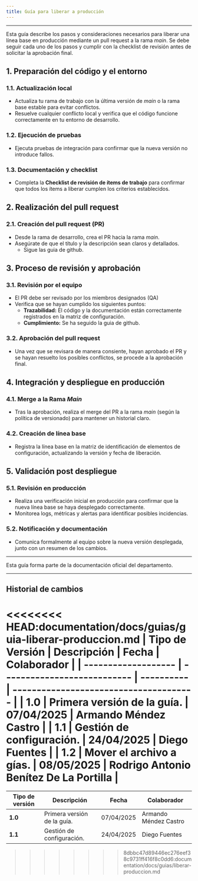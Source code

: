 ```yaml
---
title: Guía para liberar a producción
---
```


---

Esta guía describe los pasos y consideraciones necesarios para liberar una línea base en producción mediante un pull request a la rama _main_. Se debe seguir cada uno de los pasos y cumplir con la checklist de revisión antes de solicitar la aprobación final.

## 1. Preparación del código y el entorno

### 1.1. Actualización local

- Actualiza tu rama de trabajo con la última versión de _main_ o la rama base estable para evitar conflictos.
- Resuelve cualquier conflicto local y verifica que el código funcione correctamente en tu entorno de desarrollo.

### 1.2. Ejecución de pruebas

- Ejecuta pruebas de integración para confirmar que la nueva versión no introduce fallos.

### 1.3. Documentación y checklist

- Completa la **Checklist de revisión de ítems de trabajo** para confirmar que todos los ítems a liberar cumplen los criterios establecidos.

## 2. Realización del pull request

### 2.1. Creación del pull request (PR)

- Desde la rama de desarrollo, crea el PR hacia la rama _main_.
- Asegúrate de que el título y la descripción sean claros y detallados.
  - Sigue las guia de github.

## 3. Proceso de revisión y aprobación

### 3.1. Revisión por el equipo

- El PR debe ser revisado por los miembros designados (QA)
- Verifica que se hayan cumplido los siguientes puntos:
  - **Trazabilidad:** El código y la documentación están correctamente registrados en la matriz de configuración.
  - **Cumplimiento:** Se ha seguido la guia de github.

### 3.2. Aprobación del pull request

- Una vez que se revisara de manera consiente, hayan aprobado el PR y se hayan resuelto los posibles conflictos, se procede a la aprobación final.

## 4. Integración y despliegue en producción

### 4.1. Merge a la Rama _Main_

- Tras la aprobación, realiza el merge del PR a la rama _main_ (según la política de versionado) para mantener un historial claro.

### 4.2. Creación de línea base

- Registra la línea base en la matriz de identificación de elementos de configuración, actualizando la versión y fecha de liberación.

## 5. Validación post despliegue

### 5.1. Revisión en producción

- Realiza una verificación inicial en producción para confirmar que la nueva línea base se haya desplegado correctamente.
- Monitorea logs, métricas y alertas para identificar posibles incidencias.

### 5.2. Notificación y documentación

- Comunica formalmente al equipo sobre la nueva versión desplegada, junto con un resumen de los cambios.

---

Esta guía forma parte de la documentación oficial del departamento.

---

## Historial de cambios

<<<<<<<< HEAD:documentation/docs/guias/guia-liberar-produccion.md
| **Tipo de Versión** | **Descripción**             | **Fecha**  | **Colaborador**                        |
| ------------------- | --------------------------- | ---------- | -------------------------------------- |
| **1.0**             | Primera versión de la guía. | 07/04/2025 | Armando Méndez Castro                  |
| **1.1**             | Gestión de configuración.   | 24/04/2025 | Diego Fuentes                          |
| **1.2**             | Mover el archivo a gías.    | 08/05/2025 | Rodrigo Antonio Benítez De La Portilla |
========
| **Tipo de versión** | **Descripción** | **Fecha**  | **Colaborador** |
| ------------------- | --------------- | ---------- | --------------- |
| **1.0**             | Primera versión de la guía. | 07/04/2025 | Armando Méndez Castro  |
| **1.1**             |  Gestión de configuración.  | 24/04/2025 | Diego Fuentes |
>>>>>>>> 8dbbc47d89446ec276eef38c9731ff416f8c0dd6:documentation/docs/guias/liberar-produccion.md
